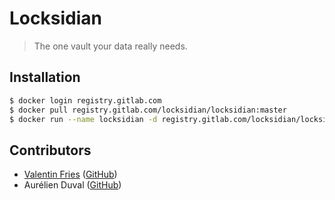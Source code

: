 # Locksidian
> The one vault your data really needs.

## Installation

```sh
$ docker login registry.gitlab.com
$ docker pull registry.gitlab.com/locksidian/locksidian:master
$ docker run --name locksidian -d registry.gitlab.com/locksidian/locksidian:master
```

## Contributors

 - [Valentin Fries](https://www.fries.io) ([GitHub](https://github.com/MrKloan))
 - Aurélien Duval ([GitHub](https://github.com/acid-killa666))